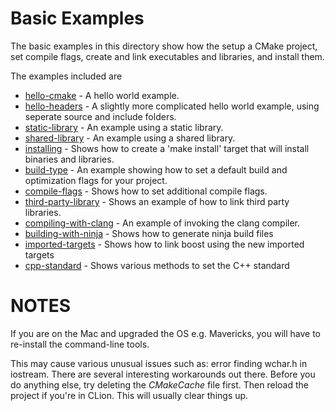 # Basic Examples

The basic examples in this directory show how the setup a CMake project,
set compile flags, create and link executables and libraries, and install them.

The examples included are

  - [hello-cmake](01-hello-cmake) - A hello world example.
  - [hello-headers](02-hello-headers) - A slightly more complicated hello world example, using seperate source and include folders.
  - [static-library](03-static-library) - An example using a static library.
  - [shared-library](04-shared-library) - An example using a shared library.
  - [installing](05-installing) - Shows how to create a 'make install' target that will install binaries and libraries.
  - [build-type](06-build-type) - An example showing how to set a default build and optimization flags for your project.
  - [compile-flags](07-compile-flags) - Shows how to set additional compile flags.
  - [third-party-library](08-third-party-library) - Shows an example of how to link third party libraries.
  - [compiling-with-clang](09-compiling-with-clang) - An example of invoking the clang compiler.
  - [building-with-ninja](10-building-with-ninja) - Shows how to generate ninja build files
  - [imported-targets](11-imported-targets) - Shows how to link boost using the new imported targets
  - [cpp-standard](12-cpp-standard) - Shows various methods to set the C++ standard
  
# NOTES

If you are on the Mac and upgraded the OS e.g. Mavericks, you will have to re-install the command-line tools.

This may cause various unusual issues such as: error finding wchar.h in iostream.  There are several interesting workarounds
out there. Before you do anything else, try deleting the *CMakeCache* file first.  Then reload the project if you're in CLion.
This will usually clear things up.
